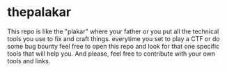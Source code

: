 # thepalakar
This repo is like the "plakar" where your father or you put all the technical tools you use to fix and craft things. everytime you set to play a CTF or do some bug bounty feel free to open this repo and look for that one specific tools that will help you. And please, feel free to contribute with your own tools and links. 
